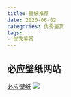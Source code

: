 ```yaml
---
title: 壁纸推荐
date: 2020-06-02
categories: 优秀鉴赏
tags: 
- 优秀鉴赏
---
```

## 必应壁纸网站
[必应壁纸](https://bing.ioliu.cn/)
![](https://jiapeiyang.oss-cn-beijing.aliyuncs.com/img/20200602112626.png)